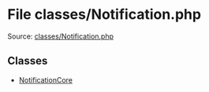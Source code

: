 File classes/Notification.php
=========

Source: [classes/Notification.php](https://github.com/PrestaShop/PrestaShop/blob/1.6.0.2/classes/Notification.php)


Classes
-------

* [NotificationCore](class.NotificationCore.md)

